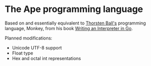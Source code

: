 # The Ape programming language

Based on and essentially equivalent to [Thorsten Ball's](https://github.com/mrnugget) programming language, Monkey, from his book [Writing an Interpreter in Go](https://interpreterbook.com/).

Planned modifications: 
- Unicode UTF-8 support
- Float type
- Hex and octal int representations
